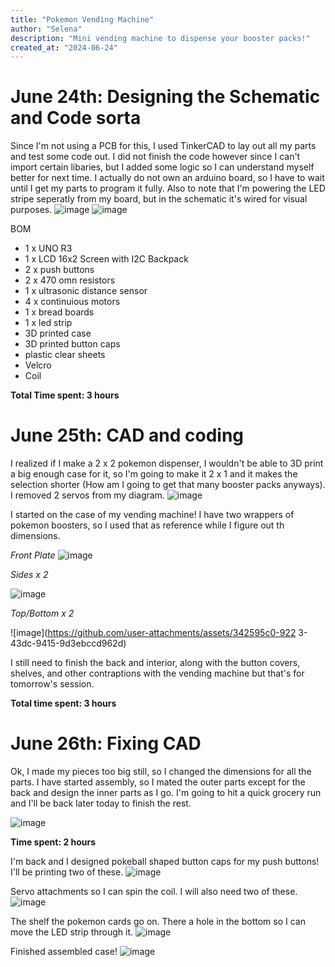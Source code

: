 ```yaml
---
title: "Pokemon Vending Machine"
author: "Selena"
description: "Mini vending machine to dispense your booster packs!"
created_at: "2024-06-24"
---
```


# June 24th: Designing the Schematic and Code sorta
Since I'm not using a PCB for this, I used TinkerCAD to lay out all my parts and test some code out. I did not finish the code however since I can't import certain libaries, but I added some logic so I can understand myself better for next time. I actually do not own an arduino board, so I have to wait until I get my parts to program it fully. Also to note that I'm powering the LED stripe seperatly from my board, but in the schematic it's wired for visual purposes.
![image](https://github.com/user-attachments/assets/9b4a688b-05b4-40cd-a889-d81836076f54)
![image](https://github.com/user-attachments/assets/c90eb0d4-8700-44bd-bcfa-4452b596b242)

BOM
- 1 x UNO R3
- 1 x LCD 16x2 Screen with I2C Backpack
- 2 x push buttons
- 2 x 470 omn resistors
- 1 x ultrasonic distance sensor
- 4 x continuious motors
- 1 x bread boards
- 1 x led strip
- 3D printed case
- 3D printed button caps
- plastic clear sheets
- Velcro
- Coil

**Total Time spent: 3 hours**

# June 25th: CAD and coding
I realized if I make a 2 x 2 pokemon dispenser, I wouldn't be able to 3D print a big enough case for it, so I'm going to make it 2 x 1 and it makes the selection shorter (How am I going to get that many booster packs anyways). I removed 2 servos from my diagram.
![image](https://github.com/user-attachments/assets/a89fd8e9-8e3d-44bb-8c84-1c8f00555e43)

I started on the case of my vending machine! I have two wrappers of pokemon boosters, so I used that as reference while I figure out th dimensions.

*Front Plate*
![image](https://github.com/user-attachments/assets/82c82339-bda6-4f6f-9d2a-220a4d504397)

*Sides x 2*

![image](https://github.com/user-attachments/assets/2c179ebc-8600-4539-8c99-0f5f7d91b9bc)

*Top/Bottom x 2*

![image](https://github.com/user-attachments/assets/342595c0-922
3-43dc-9415-9d3ebccd962d)

I still need to finish the back and interior, along with the button covers, shelves, and other contraptions with the vending machine but that's for tomorrow's session.

**Total time spent: 3 hours**

# June 26th: Fixing CAD

Ok, I made my pieces too big still, so I changed the dimensions for all the parts. I have started assembly, so I mated the outer parts except for the back and design the inner parts as I go. I'm going to hit a quick grocery run and I'll be back later today to finish the rest.

![image](https://github.com/user-attachments/assets/b7a0d49f-c6f9-4e20-9b51-722b6d585e12)

**Time spent: 2 hours**

I'm back and I designed pokeball shaped button caps for my push buttons! I'll be printing two of these. 
![image](https://github.com/user-attachments/assets/25134dea-b024-4968-8c5f-961d3c1c71dd)

Servo attachments so I can spin the coil. I will also need two of these.
![image](https://github.com/user-attachments/assets/5a5dd535-778b-4863-8434-ae3e1ece5d6e)

The shelf the pokemon cards go on. There a hole in the bottom so I can move the LED strip through it.
![image](https://github.com/user-attachments/assets/c8815992-7268-4831-ba4b-f5d05ebd22b4)

Finished assembled case!
![image](https://github.com/user-attachments/assets/a3cdecfd-7807-4d55-b3cb-2f08206274f2)


